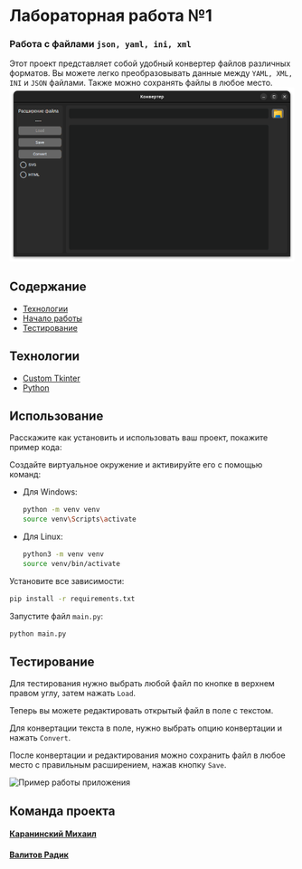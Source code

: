 # Лабораторная работа №1
### Работа с файлами `json, yaml, ini, xml`
Этот проект представляет собой удобный конвертер файлов различных форматов.
Вы можете легко преобразовывать данные между `YAML, XML, INI` и `JSON` файлами.
Также можно сохранять файлы в любое место.
![Как выглядит приложение](src/default.png)

## Содержание
- [Технологии](#Технологии)
- [Начало работы](#Использование)
- [Тестирование](#Тестирование)


## <a name="Технологии">Технологии</a> 
- [Custom Tkinter](https://customtkinter.tomschimansky.com/)
- [Python](https://www.python.org/)

## <a name="Использование">Использование</a> 
Расскажите как установить и использовать ваш проект, покажите пример кода:

Создайте виртуальное окружение и активируйте его с помощью команд:
- Для Windows:
    ```sh
    python -m venv venv
    source venv\Scripts\activate
    ```
- Для Linux:
    ```sh
    python3 -m venv venv
    source venv/bin/activate
    ```
Установите все зависимости:
```sh
pip install -r requirements.txt
```
Запустите файл `main.py`:
```sh
python main.py
```

## <a name="Тестирование">Тестирование</a> 
Для тестирования нужно выбрать любой файл по кнопке в верхнем правом углу, затем нажать `Load`.

Теперь вы можете редактировать открытый файл в поле с текстом.

Для конвертации текста в поле, нужно выбрать опцию конвертации и нажать `Convert`.

После конвертации и редактирования можно сохранить файл в любое место с правильным расширением, нажав кнопку `Save`.

![Пример работы приложения](src/example.png)
## Команда проекта
#### [Каранинский Михаил](https://github.com/MuKeLaNGlo)
#### [Валитов Радик](https://github.com/Radik3451)